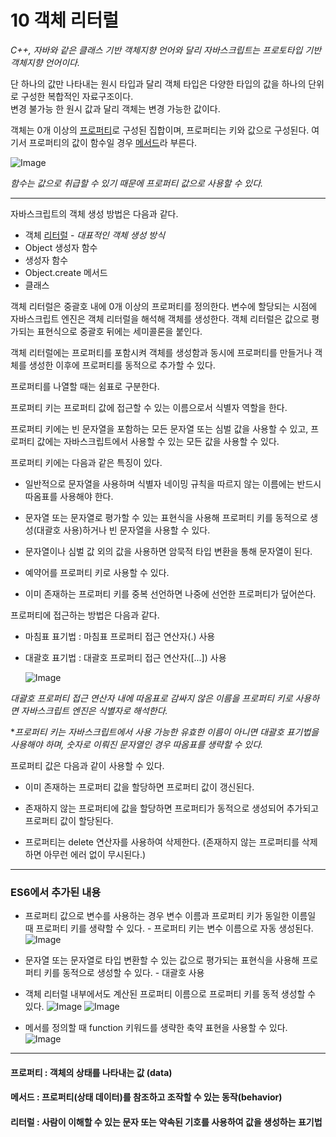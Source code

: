# 10 객체 리터럴

_C++, 자바와 같은 클래스 기반 객체지향 언어와 달리 자바스크립트는 프로토타입 기반 객체지향 언어이다._

단 하나의 값만 나타내는 원시 타입과 달리 객체 타입은 다양한 타입의 값을 하나의 단위로 구성한 복합적인 자료구조이다. <br> 변경 불가능 한 원시 값과 달리 객체는 변경 가능한 값이다.

객체는 0개 이상의 [프로퍼티](#프로퍼티--객체의-상태를-나타내는-값-data)로 구성된 집합이며, 프로퍼티는 키와 값으로 구성된다. 여기서 프로퍼티의 값이 함수일 경우 [메서드](#메서드--프로퍼티상태-데이터를-참조하고-조작할-수-있는-동작behavior)라 부른다.

![Image](https://github.com/user-attachments/assets/71332adc-7454-49ef-a6ab-23e473ea407f)

_함수는 값으로 취급할 수 있기 때문에 프로퍼티 값으로 사용할 수 있다._

---

자바스크립트의 객체 생성 방법은 다음과 같다.

- 객체 [리터럴](#리터럴--사람이-이해할-수-있는-문자-또는-약속된-기호를-사용하여-값을-생성하는-표기법) - _대표적인 객체 생성 방식_
- Object 생성자 함수
- 생성자 함수
- Object.create 메서드
- 클래스

객체 리터럴은 중괄호 내에 0개 이상의 프로퍼티를 정의한다. 변수에 할당되는 시점에 자바스크립트 엔진은 객체 리터럴을 해석해 객체를 생성한다. 객체 리터럴은 값으로 평가되는 표현식으로 중괄호 뒤에는 세미콜론을 붙인다.

객체 리터럴에는 프로퍼티를 포함시켜 객체를 생성함과 동시에 프로퍼티를 만들거나 객체를 생성한 이후에 프로퍼티를 동적으로 추가할 수 있다.

프로퍼티를 나열할 때는 쉼표로 구분한다.

프로퍼티 키는 프로퍼티 값에 접근할 수 있는 이름으로서 식별자 역할을 한다.

프로퍼티 키에는 빈 문자열을 포함하는 모든 문자열 또는 심벌 값을 사용할 수 있고, 프로퍼티 값에는 자바스크립트에서 사용할 수 있는 모든 값을 사용할 수 있다.

프로퍼티 키에는 다음과 같은 특징이 있다.

- 일반적으로 문자열을 사용하며 식별자 네이밍 규칙을 따르지 않는 이름에는 반드시 따옴표를 사용해야 한다.

- 문자열 또는 문자열로 평가할 수 있는 표현식을 사용해 프로퍼티 키를 동적으로 생성(대괄호 사용)하거나 빈 문자열을 사용할 수 있다.

- 문자열이나 심벌 값 외의 값을 사용하면 암묵적 타입 변환을 통해 문자열이 된다.

- 예약어를 프로퍼티 키로 사용할 수 있다.

- 이미 존재하는 프로퍼티 키를 중복 선언하면 나중에 선언한 프로퍼티가 덮어쓴다.

프로퍼티에 접근하는 방법은 다음과 같다.

- 마침표 표기법 : 마침표 프로퍼티 접근 연산자(.) 사용

- 대괄호 표기법 : 대괄호 프로퍼티 접근 연산자([...]) 사용

  ![Image](https://github.com/user-attachments/assets/603a8c4c-74ec-46b3-9cba-caec0dbe0f93)

_대괄호 프로퍼티 접근 연산자 내에 따옴표로 감싸지 않은 이름을 프로퍼티 키로 사용하면 자바스크립트 엔진은 식별자로 해석한다._

*_프로퍼티 키는 자바스크립트에서 사용 가능한 유효한 이름이 아니면 대괄호 표기법을 사용해야 하며, 숫자로 이뤄진 문자열인 경우 따옴표를 생략할 수 있다._

프로퍼티 값은 다음과 같이 사용할 수 있다.

- 이미 존재하는 프로퍼티 값을 할당하면 프로퍼티 값이 갱신된다.

- 존재하지 않는 프로퍼티에 값을 할당하면 프로퍼티가 동적으로 생성되어 추가되고 프로퍼티 값이 할당된다.

- 프로퍼티는 delete 연산자를 사용하여 삭제한다. (존재하지 않는 프로퍼티를 삭제하면 아무런 에러 없이 무시된다.)

---

### ES6에서 추가된 내용

- 프로퍼티 값으로 변수를 사용하는 경우 변수 이름과 프로퍼티 키가 동일한 이름일 때 프로퍼티 키를 생략할 수 있다. - 프로퍼티 키는 변수 이름으로 자동 생성된다.
  ![Image](https://github.com/user-attachments/assets/3f58cdbc-24ea-4102-9c74-44e6a18f3cad)

- 문자열 또는 문자열로 타입 변환할 수 있는 값으로 평가되는 표현식을 사용해 프로퍼티 키를 동적으로 생성할 수 있다. - 대괄호 사용

- 객체 리터럴 내부에서도 계산된 프로퍼티 이름으로 프로퍼티 키를 동적 생성할 수 있다.
  ![Image](https://github.com/user-attachments/assets/b3cd97b3-6a64-4fbe-a115-62492d88be71)
  ![Image](https://github.com/user-attachments/assets/b0b3f485-877a-44c2-9732-88f7089a8007)

- 메서를 정의할 때 function 키워드를 생략한 축약 표현을 사용할 수 있다.
  ![Image](https://github.com/user-attachments/assets/5a74d4a5-5881-4c8c-90d8-847e9d66bd5d)

---

#### 프로퍼티 : 객체의 상태를 나타내는 값 (data)

#### 메서드 : 프로퍼티(상태 데이터)를 참조하고 조작할 수 있는 동작(behavior)

#### 리터럴 : 사람이 이해할 수 있는 문자 또는 약속된 기호를 사용하여 값을 생성하는 표기법
